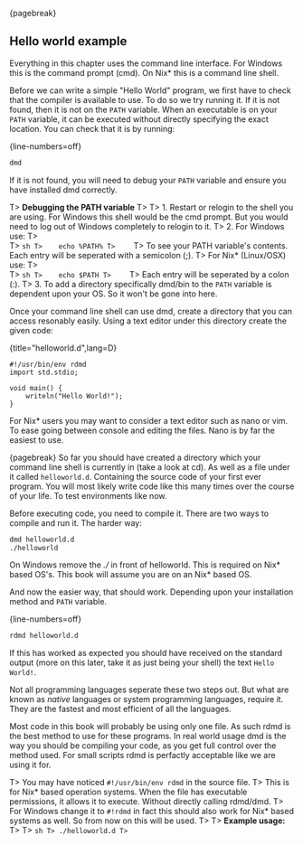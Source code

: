{pagebreak}

## Hello world example
Everything in this chapter uses the command line interface. For Windows this is the command prompt (cmd). On Nix* this is a command line shell.

Before we can write a simple "Hello World" program, we first have to check that the compiler is available to use. To do so we try running it. If it is not found, then it is not on the ``PATH`` variable. When an executable is on your ``PATH`` variable, it can be executed without directly specifying the exact location. You can check that it is by running:

{line-numbers=off}
```sh
dmd
```

If it is not found, you will need to debug your ``PATH`` variable and ensure you have installed dmd correctly.

T> **Debugging the PATH variable**
T>
T> 1. Restart or relogin to the shell you are using. For Windows this shell would be the cmd prompt. But you would need to log out of Windows completely to relogin to it.
T> 2. For Windows use:
T>    
T>    ```sh
T>    echo %PATH%
T>    ```
T>    To see your PATH variable's contents. Each entry will be seperated with a semicolon (;).
T>    For Nix* (Linux/OSX) use:
T>    
T>    ```sh
T>    echo $PATH
T>    ```
T>    Each entry will be seperated by a colon (:).
T> 3. To add a directory specifically dmd/bin to the ``PATH`` variable is dependent upon your OS. So it won't be gone into here.

Once your command line shell can use dmd, create a directory that you can access resonably easily. Using a text editor under this directory create the given code:

{title="helloworld.d",lang=D}
```
#!/usr/bin/env rdmd
import std.stdio;

void main() {
	writeln("Hello World!");
}
```

For Nix* users you may want to consider a text editor such as nano or vim. To ease going between console and editing the files. Nano is by far the easiest to use.

{pagebreak}
So far you should have created a directory which your command line shell is currently in (take a look at cd). As well as a file under it called ``helloworld.d``. Containing the source code of your first ever program. You will most likely write code like this many times over the course of your life. To test environments like now.

Before executing code, you need to compile it. There are two ways to compile and run it. The harder way:

```sh
dmd helloworld.d
./helloworld
```
On Windows remove the *./* in front of helloworld. This is required on Nix* based OS's. This book will assume you are on an Nix* based OS.

And now the easier way, that should work. Depending upon your installation method and ``PATH`` variable.

{line-numbers=off}
```sh
rdmd helloworld.d
```
If this has worked as expected you should have received on the standard output (more on this later, take it as just being your shell) the text ``Hello World!``.

Not all programming languages seperate these two steps out. But what are known as *native* languages or system programming languages, require it. They are the fastest and most efficient of all the languages.

Most code in this book will probably be using only one file. As such rdmd is the best method to use for these programs. In real world usage dmd is the way you should be compiling your code, as you get full control over the method used. For small scripts rdmd is perfactly acceptable like we are using it for.

T> You may have noticed ``#!/usr/bin/env rdmd`` in the source file. 
T> This is for Nix* based operation systems. When the file has executable permissions, it allows it to execute. Without directly calling rdmd/dmd.
T> For Windows change it to ``#!rdmd`` in fact this should also work for Nix* based systems as well. So from now on this will be used.
T>
T> **Example usage:**
T> 
T> ```sh
T> ./helloworld.d
T> ```
